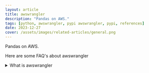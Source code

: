 ```yaml
---
layout: article
title: awswrangler
description: "Pandas on AWS."
tags: [python, awswrangler, pypi awswrangler, pypi, references]
date: 2023-12-27
cover: /assets/images/related-articles/general.png
---
```


Pandas on AWS.

Here are some FAQ's about awswrangler
<details>
<summary>What is awswrangler</summary>
Pandas on AWS.
</details>
